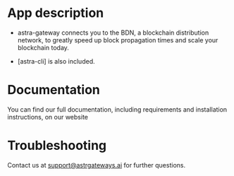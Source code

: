 # App description

* astra-gateway connects you to the BDN, a blockchain distribution network, to greatly speed up block propagation
times and scale your blockchain today.

* [astra-cli] is also included.

# Documentation
You can find our full documentation, including requirements and installation instructions, on our website

# Troubleshooting

Contact us at support@astrgateways.ai for further questions.

